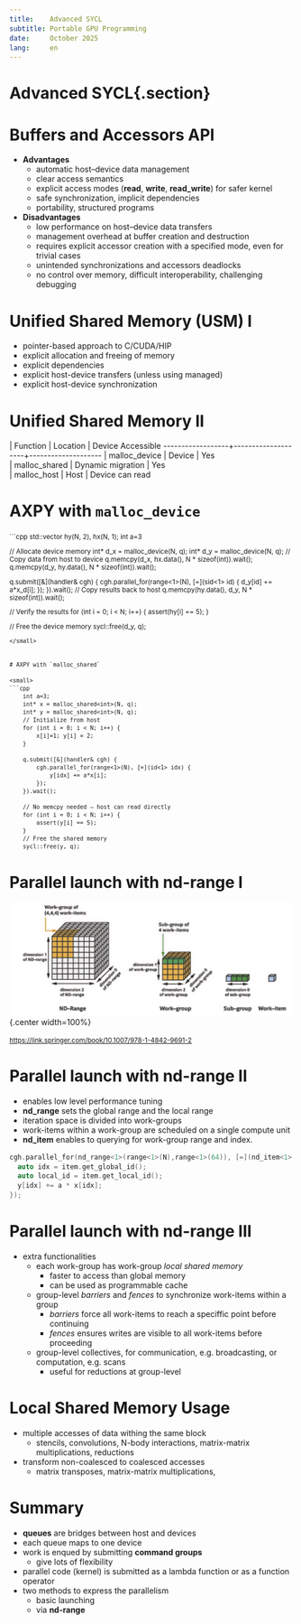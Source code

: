 ```yaml
---
title:    Advanced SYCL
subtitle: Portable GPU Programming
date:     October 2025
lang:     en
---
```


# Advanced SYCL{.section}

# Buffers and Accessors API 
- **Advantages**
    - automatic host–device data management
    - clear access semantics
    - explicit access modes (**read**, **write**, **read_write**) for safer kernel
    - safe synchronization, implicit dependencies
    - portability, structured programs
- **Disadvantages**
    - low performance on host–device data transfers
    - management overhead at buffer creation and destruction
    - requires explicit accessor creation with a specified mode, even for trivial cases
    - unintended synchronizations and accessors deadlocks
    - no control over memory, difficult interoperability, challenging debugging
  
# Unified Shared Memory (USM) I

- pointer-based approach to C/CUDA/HIP
- explicit allocation and  freeing of memory
- explicit dependencies
- explicit host-device transfers (unless using managed)
- explicit host-device synchronization 

# Unified Shared Memory II

| Function        | Location	         | Device Accessible
------------------+--------------------+--------------------
| malloc_device	  | Device 	           | Yes                 
| malloc_shared	  | Dynamic migration  | Yes                 
| malloc_host	    | Host  	           | Device can read     

# AXPY with `malloc_device`  

<small>
```cpp
  std::vector<int> hy(N, 2), hx(N, 1);
  int a=3

  // Allocate device memory
  int* d_x = malloc_device<int>(N, q); 
  int* d_y = malloc_device<int>(N, q); 
  // Copy data from host to device
  q.memcpy(d_x, hx.data(), N * sizeof(int)).wait(); 
  q.memcpy(d_y, hy.data(), N * sizeof(int)).wait(); 

  q.submit([&](handler& cgh) {
    cgh.parallel_for(range<1>(N), [=](sid<1> id) {
      d_y[id] += a*x_d[i];
    });
  }).wait();
  // Copy results back to host
  q.memcpy(hy.data(), d_y, N * sizeof(int)).wait();
  
  // Verify the results
  for (int i = 0; i < N; i++) {
    assert(hy[i] == 5);
  }

  // Free the device memory
  sycl::free(d_y, q);
```
</small>


# AXPY with `malloc_shared`

<small>
```cpp
    int a=3;
    int* x = malloc_shared<int>(N, q);
    int* y = malloc_shared<int>(N, q);
    // Initialize from host
    for (int i = 0; i < N; i++) {
        x[i]=1; y[i] = 2; 
    }

    q.submit([&](handler& cgh) {
        cgh.parallel_for(range<1>(N), [=](id<1> idx) {
            y[idx] += a*x[i];
        });
    }).wait();

    // No memcpy needed — host can read directly
    for (int i = 0; i < N; i++) {
        assert(y[i] == 5);
    }
    // Free the shared memory
    sycl::free(y, q);
```
</small>


# Parallel launch with **nd-range** I

![](img/ndrange.jpg){.center width=100%}

<small>https://link.springer.com/book/10.1007/978-1-4842-9691-2</small>

# Parallel launch with **nd-range** II

 - enables low level performance tuning 
 - **nd_range** sets the global range and the local range 
 - iteration space is divided into work-groups
 - work-items within a work-group are scheduled on a single compute unit
 - **nd_item** enables to querying for work-group range and index.

```cpp
cgh.parallel_for(nd_range<1>(range<1>(N),range<1>(64)), [=](nd_item<1> item){
  auto idx = item.get_global_id();
  auto local_id = item.get_local_id();
  y[idx] += a * x[idx];
});
```

# Parallel launch with **nd-range** III
 - extra functionalities
    - each work-group has work-group *local shared memory*
        - faster to access than global memory
        - can be used as programmable cache
    - group-level *barriers* and *fences* to synchronize work-items within a group
        - *barriers* force all work-items to reach a speciffic point before continuing
        - *fences* ensures writes are visible to all work-items before proceeding
    - group-level collectives, for communication, e.g. broadcasting, or computation, e.g. scans
        - useful for reductions at group-level

# Local Shared Memory Usage 

- multiple accesses of data withing the same block
    - stencils, convolutions, N-body interactions, matrix-matrix multiplications, reductions
- transform non-coalesced to coalesced accesses
    -  matrix transposes, matrix-matrix multiplications,  
 
# Summary

 - **queues** are bridges between host and devices
 - each queue maps to one device
 - work is enqued by submitting **command groups**
    - give lots of flexibility
 - parallel code (kernel)  is submitted as a lambda function or as a function operator
 - two methods to express the parallelism
    - basic launching
    - via **nd-range**
